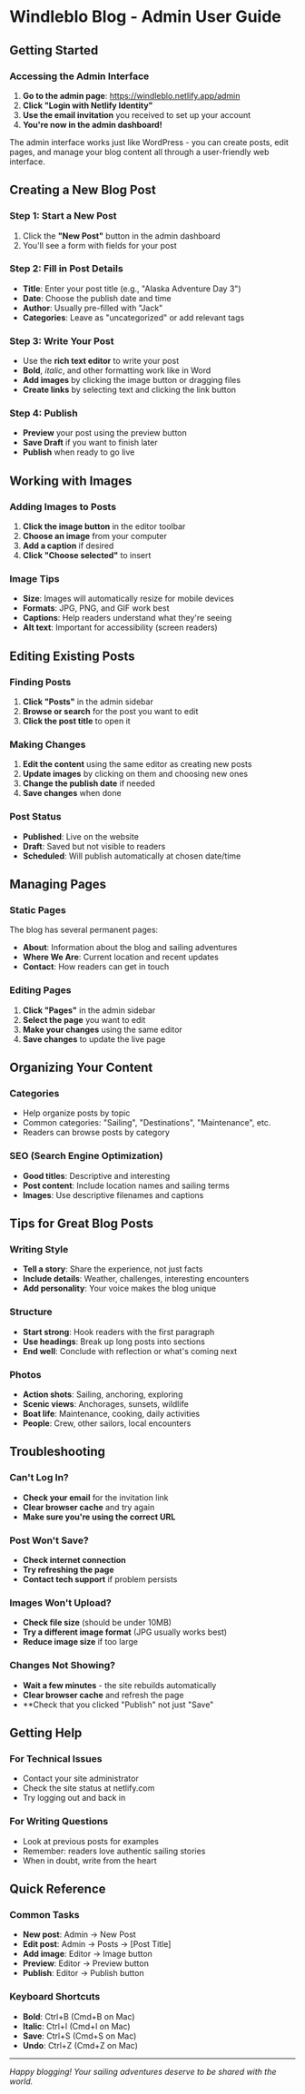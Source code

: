 # Windleblo Blog - Admin User Guide

## Getting Started

### Accessing the Admin Interface

1. **Go to the admin page**: https://windleblo.netlify.app/admin
2. **Click "Login with Netlify Identity"**
3. **Use the email invitation** you received to set up your account
4. **You're now in the admin dashboard!**

The admin interface works just like WordPress - you can create posts, edit pages, and manage your blog content all through a user-friendly web interface.

## Creating a New Blog Post

### Step 1: Start a New Post
1. Click the **"New Post"** button in the admin dashboard
2. You'll see a form with fields for your post

### Step 2: Fill in Post Details
- **Title**: Enter your post title (e.g., "Alaska Adventure Day 3")
- **Date**: Choose the publish date and time
- **Author**: Usually pre-filled with "Jack"
- **Categories**: Leave as "uncategorized" or add relevant tags

### Step 3: Write Your Post
- Use the **rich text editor** to write your post
- **Bold**, *italic*, and other formatting work like in Word
- **Add images** by clicking the image button or dragging files
- **Create links** by selecting text and clicking the link button

### Step 4: Publish
- **Preview** your post using the preview button
- **Save Draft** if you want to finish later
- **Publish** when ready to go live

## Working with Images

### Adding Images to Posts
1. **Click the image button** in the editor toolbar
2. **Choose an image** from your computer
3. **Add a caption** if desired
4. **Click "Choose selected"** to insert

### Image Tips
- **Size**: Images will automatically resize for mobile devices
- **Formats**: JPG, PNG, and GIF work best
- **Captions**: Help readers understand what they're seeing
- **Alt text**: Important for accessibility (screen readers)

## Editing Existing Posts

### Finding Posts
1. **Click "Posts"** in the admin sidebar
2. **Browse or search** for the post you want to edit
3. **Click the post title** to open it

### Making Changes
1. **Edit the content** using the same editor as creating new posts
2. **Update images** by clicking on them and choosing new ones
3. **Change the publish date** if needed
4. **Save changes** when done

### Post Status
- **Published**: Live on the website
- **Draft**: Saved but not visible to readers
- **Scheduled**: Will publish automatically at chosen date/time

## Managing Pages

### Static Pages
The blog has several permanent pages:
- **About**: Information about the blog and sailing adventures
- **Where We Are**: Current location and recent updates
- **Contact**: How readers can get in touch

### Editing Pages
1. **Click "Pages"** in the admin sidebar
2. **Select the page** you want to edit
3. **Make your changes** using the same editor
4. **Save changes** to update the live page

## Organizing Your Content

### Categories
- Help organize posts by topic
- Common categories: "Sailing", "Destinations", "Maintenance", etc.
- Readers can browse posts by category

### SEO (Search Engine Optimization)
- **Good titles**: Descriptive and interesting
- **Post content**: Include location names and sailing terms
- **Images**: Use descriptive filenames and captions

## Tips for Great Blog Posts

### Writing Style
- **Tell a story**: Share the experience, not just facts
- **Include details**: Weather, challenges, interesting encounters
- **Add personality**: Your voice makes the blog unique

### Structure
- **Start strong**: Hook readers with the first paragraph
- **Use headings**: Break up long posts into sections
- **End well**: Conclude with reflection or what's coming next

### Photos
- **Action shots**: Sailing, anchoring, exploring
- **Scenic views**: Anchorages, sunsets, wildlife
- **Boat life**: Maintenance, cooking, daily activities
- **People**: Crew, other sailors, local encounters

## Troubleshooting

### Can't Log In?
- **Check your email** for the invitation link
- **Clear browser cache** and try again
- **Make sure you're using the correct URL**

### Post Won't Save?
- **Check internet connection**
- **Try refreshing the page**
- **Contact tech support** if problem persists

### Images Won't Upload?
- **Check file size** (should be under 10MB)
- **Try a different image format** (JPG usually works best)
- **Reduce image size** if too large

### Changes Not Showing?
- **Wait a few minutes** - the site rebuilds automatically
- **Clear browser cache** and refresh the page
- **Check that you clicked "Publish" not just "Save"

## Getting Help

### For Technical Issues
- Contact your site administrator
- Check the site status at netlify.com
- Try logging out and back in

### For Writing Questions
- Look at previous posts for examples
- Remember: readers love authentic sailing stories
- When in doubt, write from the heart

## Quick Reference

### Common Tasks
- **New post**: Admin → New Post
- **Edit post**: Admin → Posts → [Post Title]
- **Add image**: Editor → Image button
- **Preview**: Editor → Preview button
- **Publish**: Editor → Publish button

### Keyboard Shortcuts
- **Bold**: Ctrl+B (Cmd+B on Mac)
- **Italic**: Ctrl+I (Cmd+I on Mac)
- **Save**: Ctrl+S (Cmd+S on Mac)
- **Undo**: Ctrl+Z (Cmd+Z on Mac)

---

*Happy blogging! Your sailing adventures deserve to be shared with the world.*